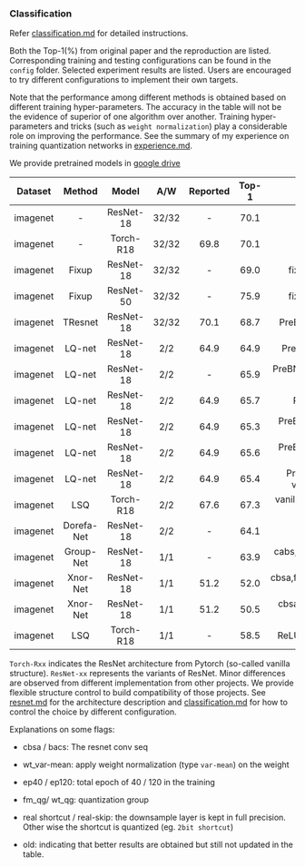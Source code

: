 
### Classification

Refer [classification.md](./classification.md) for detailed instructions.

Both the Top-1(\%) from original paper and the reproduction are listed. Corresponding training and testing configurations can be found in the `config` folder. Selected experiment results are listed. Users are encouraged to try different configurations to implement their own targets.

Note that the performance among different methods is obtained based on different training hyper-parameters. The accuracy in the table will not be the evidence of superior of one algorithm over another. Training hyper-parameters and tricks (such as `weight normalization`) play a considerable role on improving the performance. See the summary of my experience on training quantization networks in [experience.md](./experience.md).

We provide pretrained models in [google drive](https://drive.google.com/drive/folders/1vwxth9UB8AMbYP7cJxaWE9S0z9fueZ5J?usp=sharing)

Dataset | Method | Model | A/W | Reported | Top-1  | Flags | Config
--- |:---:|:---:|:---:|:---:|:---:|:---:|:---:
imagenet | - | ResNet-18 | 32/32 | - | 70.1 | PreBN,bacs | [File](../config/config.dorefa.eval.imagenet.fp.resnet18)
imagenet | - | Torch-R18 | 32/32 | 69.8 | 70.1 | Pytorch-official |[File](../config/config.dorefa.eval.imagenet.fp.torch-resnet18)
imagenet | Fixup | ResNet-18 | 32/32 | - | 69.0 | fixup,cbsa,mixup=0.7 | [File](../config/)
imagenet | Fixup | ResNet-50 | 32/32 | - | 75.9 | fixup,cbsa,mixup=0.7 | [File](../config/config.fixup.eval.imagenet.fp.resnet50)
imagenet | TResnet | ResNet-18 | 32/32 | 70.1 | 68.7 | PreBN,bacs,TResNetStem | [File](../config/config.TResNet.eval.dali.fp.resnet18)
imagenet | LQ-net | ResNet-18 | 2/2 | 64.9 | 64.9 | PreBN,bacs, ep120 (old)
imagenet | LQ-net | ResNet-18 | 2/2 | - | 65.9 | PreBN,bacs,fm_qg=8, ep120 (old)
imagenet | LQ-net | ResNet-18 | 2/2 | 64.9 | 65.7 | PreBN,bacs, ep120
imagenet | LQ-net | ResNet-18 | 2/2 | 64.9 | 65.3 | PreBN,bacs,wt_mean-var, ep40
imagenet | LQ-net | ResNet-18 | 2/2 | 64.9 | 65.6 | PreBN,bacs,wt_mean-var, ep120
imagenet | LQ-net | ResNet-18 | 2/2 | 64.9 | 65.4 | PreBN,bacs,wt_mean-var,wt_gq=1, ep120
imagenet | LSQ | Torch-R18 | 2/2 | 67.6 | 67.3 | vanilla resnet(paper use pre act) | [File](../config/config.lsq.eval.imagenet.2bit.torch-resnet18)
imagenet | Dorefa-Net | ResNet-18 | 2/2 | - | 64.1 | PreBN,bacs  | [File](../config/config.dorefa.eval.imagenet.2bit.resnet18)
imagenet | Group-Net | ResNet-18 | 1/1 | - | 63.9 | cabs,bireal,base=5,without-softgate | [File](../config/config.group-net.eval.imagenet.bin.resnet18.base5.cabs)
imagenet | Xnor-Net | ResNet-18 | 1/1 | 51.2 | 52.0 | cbsa,fm_triangle,wt_pass,No-ReLU | [File](../config/config.xnor.train-strach.dali.bin.resnet18-triangle-pass)
imagenet | Xnor-Net | ResNet-18 | 1/1 | 51.2 | 50.5 | cbsa,fm_STE,wt_pass,No-ReLU
imagenet | LSQ | Torch-R18 | 1/1 | - | 58.5 | ReLU,wt-var-mean,wtg=1


`Torch-Rxx` indicates the ResNet architecture from Pytorch (so-called vanilla structure). `ResNet-xx` represents  the variants of ResNet. Minor differences are observed from different implementation from other projects. We provide flexible structure control to build compatibility of those projects. See [resnet.md](./resnet.md) for the architecture description and [classification.md](./classification.md) for how to control the choice by different configuration.

Explanations on some flags:

- cbsa / bacs:
  The resnet conv seq
  
- wt_var-mean:
  apply weight normalization (type `var-mean`) on the weight
  
- ep40 / ep120:
  total epoch of 40 / 120 in the training
  
- fm_qg/ wt_qg:
  quantization group
  
- real shortcut / real-skip: the downsample layer is kept in full precision. Other wise the shortcut is quantized (eg. `2bit shortcut`)

- old:  indicating that better results are obtained but still not updated in the table.

